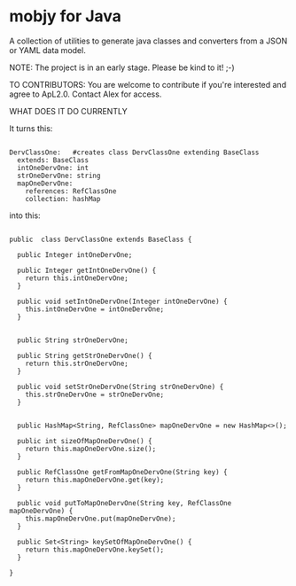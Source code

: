 # mobjy for Java

A collection of utilities to generate java classes and converters from a JSON or YAML data model.

NOTE:
The project is in an early stage. Please be kind to it! ;-)

TO CONTRIBUTORS:
You are welcome to contribute if you're interested and agree to ApL2.0.
Contact Alex for access.

WHAT DOES IT DO CURRENTLY

It turns this:
```

DervClassOne:   #creates class DervClassOne extending BaseClass
  extends: BaseClass  
  intOneDervOne: int
  strOneDervOne: string
  mapOneDervOne:
    references: RefClassOne
    collection: hashMap

```    
into this:
```

public  class DervClassOne extends BaseClass {
  
  public Integer intOneDervOne;

  public Integer getIntOneDervOne() {
    return this.intOneDervOne;
  }

  public void setIntOneDervOne(Integer intOneDervOne) {
    this.intOneDervOne = intOneDervOne;
  }


  public String strOneDervOne;

  public String getStrOneDervOne() {
    return this.strOneDervOne;
  }

  public void setStrOneDervOne(String strOneDervOne) {
    this.strOneDervOne = strOneDervOne;
  }


  public HashMap<String, RefClassOne> mapOneDervOne = new HashMap<>();

  public int sizeOfMapOneDervOne() {
    return this.mapOneDervOne.size();
  }

  public RefClassOne getFromMapOneDervOne(String key) {
    return this.mapOneDervOne.get(key);
  }

  public void putToMapOneDervOne(String key, RefClassOne mapOneDervOne) {
    this.mapOneDervOne.put(mapOneDervOne);
  }

  public Set<String> keySetOfMapOneDervOne() {
    return this.mapOneDervOne.keySet();
  }

}
```